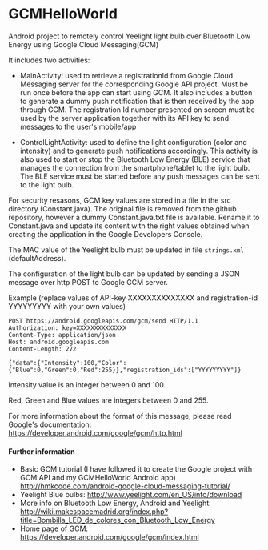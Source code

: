 GCMHelloWorld
=============

Android project to remotely control Yeelight light bulb over Bluetooth Low Energy using Google Cloud Messaging(GCM)

It includes two activities:
- MainActivity: used to retrieve a registrationId from Google Cloud Messaging server for the corresponding Google API project.  Must be run once before the app can start using GCM. It also includes a button to generate a dummy push notification that is then received by the app through GCM. The registration Id number presented on screen must be used by the server application together with its API key to send messages to the user's mobile/app 

- ControlLightActivity: used to define the light configuration (color and intensity) and to generate push notifications accordingly. 
This activity is also used to start or stop the Bluetooth Low Energy (BLE) service that manages the connection from the smartphone/tablet 
to the light bulb. The BLE service must be started before any push messages can be sent to the light bulb.

For security resasons, GCM key values are stored in a file in the src directory (Constant.java). The original file
is removed from the github repository, however a dummy Constant.java.txt file is available. Rename it to Constant.java and update its content with the right values obtained when creating the application in the Google Developers Console.

The MAC value of the Yeelight bulb must be updated in file `strings.xml` (defaultAddress).

The configuration of the light bulb can be updated by sending a JSON message over http POST to Google GCM server.

Example (replace values of API-key XXXXXXXXXXXXXX and registration-id YYYYYYYYY with your own values)

```
POST https://android.googleapis.com/gcm/send HTTP/1.1
Authorization: key=XXXXXXXXXXXXXX
Content-Type: application/json
Host: android.googleapis.com
Content-Length: 272

{"data":{"Intensity":100,"Color":{"Blue":0,"Green":0,"Red":255}},"registration_ids":["YYYYYYYYY"]}

```

Intensity value is an integer between 0 and 100.

Red, Green and Blue values are integers between 0 and 255.

For more information about the format of this message, please read Google's documentation: 
https://developer.android.com/google/gcm/http.html

#### Further information
- Basic GCM tutorial (I have followed it to create the Google project with GCM API and my GCMHelloWorld Android app) http://hmkcode.com/android-google-cloud-messaging-tutorial/
- Yeelight Blue bulbs: http://www.yeelight.com/en_US/info/download
- More info on Bluetooth Low Energy, Android and Yeelight: http://wiki.makespacemadrid.org/index.php?title=Bombilla_LED_de_colores_con_Bluetooth_Low_Energy
- Home page of GCM: https://developer.android.com/google/gcm/index.html
